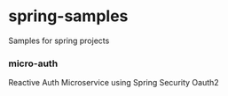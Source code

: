 # spring-samples

Samples for spring projects

### micro-auth
Reactive Auth Microservice using Spring Security Oauth2

